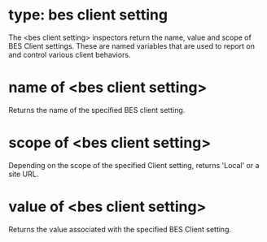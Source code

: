 # type: bes client setting

The &lt;bes client setting&gt; inspectors return the name, value and scope of BES Client settings. These are named variables that are used to report on and control various client behaviors.

# name of &lt;bes client setting&gt;

Returns the name of the specified BES client setting.

# scope of &lt;bes client setting&gt;

Depending on the scope of the specified Client setting, returns &#39;Local&#39; or a site URL.

# value of &lt;bes client setting&gt;

Returns the value associated with the specified BES Client setting.
